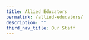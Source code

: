 ```yaml
---
title: Allied Educators
permalink: /allied-educators/
description: ""
third_nav_title: Our Staff
---
```

